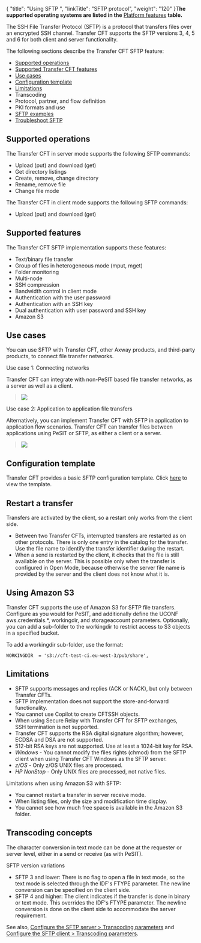 {
    "title": "Using SFTP ",
    "linkTitle": "SFTP protocol",
    "weight": "120"
}T<span style="font-weight: normal;">**he supported operating systems are listed in the** [Platform features](../../datasheet) **table.**</span>

The SSH File Transfer Protocol (SFTP) is a protocol that transfers files over an encrypted SSH channel. <span class="mc-variable suite_variables.TransferCFTName variable">Transfer CFT</span> supports the SFTP versions 3, 4, 5 and 6 for both client and server functionality.

The following sections describe the Transfer CFT SFTP feature:

-   [Supported operations](#Supporte)
-   [Supported <span class="mc-variable suite_variables.TransferCFTName variable">Transfer CFT</span> features](#Supporte2)
-   [Use cases](#Use)
-   [Configuration template](#Configur)
-   [Limitations](#Limitati)
-   Transcoding
-   Protocol, partner, and flow definition
-   PKI formats and use
-   [SFTP examples](cftssh_example)
-   [Troubleshoot SFTP](sftp_troubleshoot)

<span id="Supporte"></span>

## Supported operations

The Transfer CFT in server mode supports the following SFTP commands:

-   Upload (<span class="code">put</span>) and download (<span class="code">get</span>)
-   Get directory listings
-   Create, remove, change directory
-   Rename, remove file
-   Change file mode

The Transfer CFT in client mode supports the following SFTP commands:

-   Upload (<span class="code">put</span>) and download (<span class="code">get</span>)

<span id="Supporte2"></span>

## Supported features    

The Transfer CFT SFTP implementation supports these features:

-   Text/binary file transfer
-   Group of files in heterogeneous mode (<span class="code">mput, mget</span>)
-   Folder monitoring
-   Multi-node
-   SSH compression
-   Bandwidth control in client mode
-   Authentication with the user password
-   Authentication with an SSH key
-   Dual authentication with user password and SSH key
-   Amazon S3

<span id="Use"></span>

## Use cases

You can use SFTP with <span class="mc-variable suite_variables.TransferCFTName variable">Transfer CFT</span>, other Axway products, and third-party products, to connect file transfer networks.

Use case 1: Connecting networks

Transfer CFT can integrate with non-PeSIT based file transfer networks, as a server as well as a client.

> <img src="/Images/TransferCFT/sftp_arch1.jpg" class="maxWidth" />

Use case 2: Application to application file transfers

Alternatively, you can implement Transfer CFT with SFTP in application to application flow scenarios. Transfer CFT can transfer files between applications using PeSIT or SFTP, as either a client or a server.

> <img src="/Images/TransferCFT/sftp_arch2.jpg" class="maxWidth" />

<span id="Configur"></span>

## Configuration template

<span class="mc-variable suite_variables.TransferCFTName variable">Transfer CFT</span> provides a basic SFTP configuration template. Click [here](#) to view the template.

## Restart a transfer

Transfers are activated by the client, so a restart only works from the client side.

-   Between two <span class="mc-variable suite_variables.TransferCFTName variable">Transfer CFT</span>s, interrupted transfers are restarted as on other protocols. There is only one entry in the catalog for the transfer. Use the file name to identify the transfer identifier during the restart.
-   When a send is restarted by the client, it checks that the file is still available on the server. This is possible only when the transfer is configured in Open Mode, because otherwise the server file name is provided by the server and the client does not know what it is.

<span id="Using"></span>

## Using Amazon S3

Transfer CFT supports the use of Amazon S3 for SFTP file transfers. Configure as you would for PeSIT, and additionally define the UCONF <span class="code">aws.credentials.\*</span>, <span class="code">workingdir</span>, and <span class="code">storageaccount </span>parameters. Optionally, you can add a sub-folder to the <span class="code">workingdir </span>to restrict access to S3 objects in a specified bucket.

To add a <span class="code">workingdir </span>sub-folder, use the format:


    WORKINGDIR  = 's3://cft-test-ci.eu-west-3/pub/share',

<span id="Limitati"></span>

## Limitations

-   SFTP supports messages and replies (ACK or NACK), but only between Transfer CFTs.
-   SFTP implementation does not support the store-and-forward functionality.
-   You cannot use Copilot to create CFTSSH objects.
-   When using Secure Relay with Transfer CFT for SFTP exchanges, SSH termination is not supported.
-   Transfer CFT supports the RSA digital signature algorithm; however, ECDSA and DSA are not supported.
-   512-bit RSA keys are not supported. Use at least a 1024-bit key for RSA.
-   *Windows* - You cannot modify the files rights (chmod) from the SFTP client when using Transfer CFT Windows as the SFTP server.
-   *z/OS* - Only z/OS UNIX files are processed.
-   *HP NonStop* - Only UNIX files are processed, not native files.

Limitations when using Amazon S3 with SFTP:

-   You cannot restart a transfer in server receive mode.
-   When listing files, only the size and modification time display.
-   You cannot see how much free space is available in the Amazon S3 folder.

<span id="Transcod"></span>

## Transcoding concepts

The character conversion in text mode can be done at the requester or server level, either in a send or receive (as with PeSIT).

SFTP version variations

-   SFTP 3 and lower: There is no flag to open a file in text mode, so the text mode is selected through the IDF's FTYPE parameter. The newline conversion can be specified on the client side.
-   SFTP 4 and higher: The client indicates if the transfer is done in binary or text mode. This overrides the IDF's FTYPE parameter. The newline conversion is done on the client side to accommodate the server requirement.

See also, [Configure the SFTP server &gt; Transcoding parameters](sftp_server#Transcod) and [Configure the SFTP client &gt; Transcoding parameters](sftp_client#Transcod).

 
